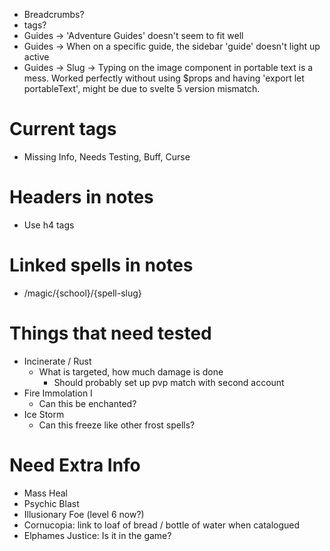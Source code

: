 - Breadcrumbs?
- tags?
- Guides -> 'Adventure Guides' doesn't seem to fit well
- Guides -> When on a specific guide, the sidebar 'guide' doesn't light up active
- Guides -> Slug -> Typing on the image component in portable text is a mess. Worked perfectly without using $props and having 'export let portableText', might be due to svelte 5 version mismatch.

# Current tags

- Missing Info, Needs Testing, Buff, Curse

# Headers in notes

- Use h4 tags

# Linked spells in notes

- /magic/{school}/{spell-slug}

# Things that need tested

- Incinerate / Rust
  - What is targeted, how much damage is done
    - Should probably set up pvp match with second account
- Fire Immolation I
  - Can this be enchanted?
- Ice Storm
  - Can this freeze like other frost spells?

# Need Extra Info

- Mass Heal
- Psychic Blast
- Illusionary Foe (level 6 now?)
- Cornucopia: link to loaf of bread / bottle of water when catalogued
- Elphames Justice: Is it in the game?
